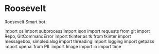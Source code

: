 # Roosevelt
Roosevelt Smart bot


import os
import subprocess
import json
import requests
from git import Repo, GitCommandError
import tkinter as tk
from tkinter import messagebox, simpledialog
import threading
import logging
import getpass
import openai
from PIL import Image
import io
import time
